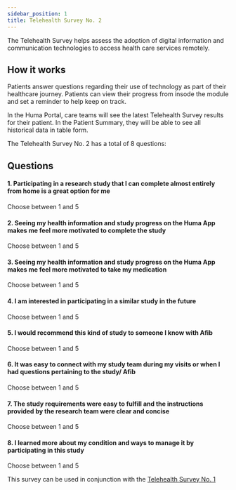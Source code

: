 ```yaml
---
sidebar_position: 1
title: Telehealth Survey No. 2
---
```


The Telehealth Survey helps assess the adoption of digital information and communication technologies to access health care services remotely.

## How it works

Patients answer questions regarding their use of technology as part of their healthcare journey. Patients can view their progress from insode the module and set a reminder to help keep on track.

In the Huma Portal, care teams will see the latest Telehealth Survey results for their patient. In the Patient Summary, they will be able to see all historical data in table form.

The Telehealth Survey No. 2 has a total of 8 questions:

## Questions

#### 1. Participating in a research study that I can complete almost entirely from home is a great option for me

Choose between 1 and 5

#### 2. Seeing my health information and study progress on the Huma App makes me feel more motivated to complete the study

Choose between 1 and 5

#### 3. Seeing my health information and study progress on the Huma App makes me feel more motivated to take my medication

Choose between 1 and 5

#### 4. I am interested in participating in a similar study in the future

Choose between 1 and 5

#### 5. I would recommend this kind of study to someone I know with Afib

Choose between 1 and 5

#### 6. It was easy to connect with my study team during my visits or when I had questions pertaining to the study/ Afib

Choose between 1 and 5

#### 7. The study requirements were easy to fulfill and the instructions provided by the research team were clear and concise

Choose between 1 and 5

#### 8. I learned more about my condition and ways to manage it by participating in this study

Choose between 1 and 5

This survey can be used in conjunction with the [Telehealth Survey No. 1](./telehealth-survey-01.md)
